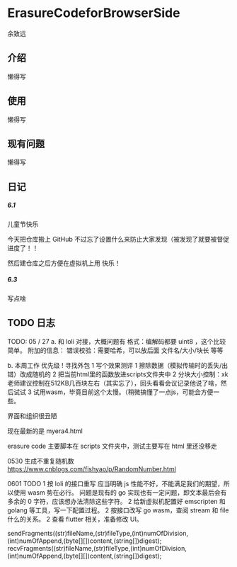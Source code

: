 # ErasureCodeforBrowserSide

余致远

## 介绍

懒得写

## 使用

懒得写

## 现有问题

懒得写

## 日记

##### 6.1

儿童节快乐

今天把仓库搬上 GitHub 不过忘了设置什么来防止大家发现（被发现了就要被督促进度了！！

然后建仓库之后方便在虚拟机上用 快乐！

##### 6.3

写点啥

## TODO 日志

TODO: 05 / 27
a. 和 loli 对接，大概问题有
格式：编解码都要 uint8 ，这个比较简单。
附加的信息：
    错误校验：需要哈希，可以放后面
    文件名/大小/块长 等等

b. 本周工作
优先级
! 寻找外包
1 写个效果测评
1 擦除数据（模拟传输时的丢失/出错）改成随机的
2 把当前html里的函数放进scripts文件夹中
2 分块大小控制：xk老师建议控制在512KB几百块左右（其实忘了），回头看看会议记录他说了啥，然后试试
3 试用wasm，毕竟目前这个太慢。（稍微搞懂了一点js，可能会方便一些。

界面和组织很丑陋

现在最新的是 myera4.html

erasure code 主要脚本在 scripts 文件夹中，测试主要写在 html 里还没移走

0530
生成不重复随机数
https://www.cnblogs.com/fishyao/p/RandomNumber.html

0601
TODO
1 按 loli 的接口重写
应当明确 js 性能不好，不能满足我们的期望，所以使用 wasm 势在必行。
问题是现有的 go 实现也有一定问题，即文本最后会有多余的 0 字符，应该想办法清除这些字符。
2 给新虚拟机配置好 emscripten 和 golang 等工具，写一下配置过程。
2 按接口改写 go wasm，查阅 stream 和 file 什么的关系。
2 查看 flutter 相关，准备修改 UI。

sendFragments((str)fileName,(str)fileType,(int)numOfDivision,(int)numOfAppend,(byte[][])content,(string[])digest);
recvFragments((str)fileName,(str)fileType,(int)numOfDivision,(int)numOfAppend,(byte[][])content,(string[])digest);

